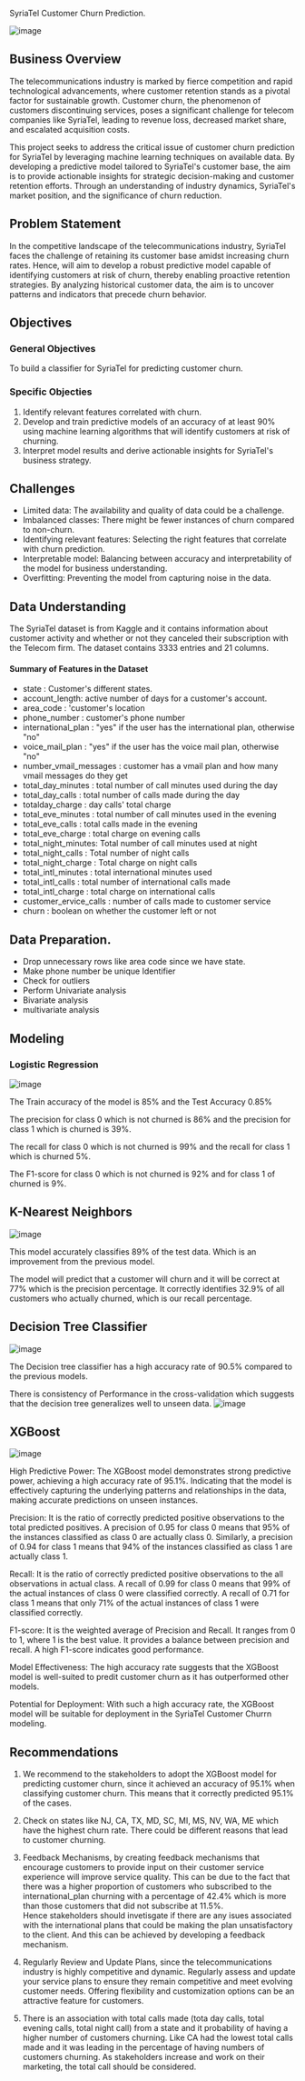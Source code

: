 SyriaTel Customer Churn Prediction.

![image](https://github.com/EstherMoringa/SyriaTel-Customer-churn/assets/162351617/ecf62885-4554-47d0-8818-e64c34fd073f)

## Business Overview
The telecommunications industry is marked by fierce competition and rapid technological advancements, where customer retention stands as a pivotal factor for sustainable growth. Customer churn, the phenomenon of customers discontinuing services, poses a significant challenge for telecom companies like SyriaTel, leading to revenue loss, decreased market share, and escalated acquisition costs. 

This project seeks to address the critical issue of customer churn prediction for SyriaTel by leveraging machine learning techniques on available data. By developing a predictive model tailored to SyriaTel's customer base, the aim is to provide actionable insights for strategic decision-making and customer retention efforts. Through an understanding of industry dynamics, SyriaTel's market position, and the significance of churn reduction.

## Problem Statement
In the competitive landscape of the telecommunications industry, SyriaTel faces the challenge of retaining its customer base amidst increasing churn rates. Hence, will aim to develop a robust predictive model capable of identifying customers at risk of churn, thereby enabling proactive retention strategies. By analyzing historical customer data, the aim is to uncover patterns and indicators that precede churn behavior.

## Objectives
### General Objectives
To build a classifier for SyriaTel for predicting customer churn.

### Specific Objecties
1. Identify relevant features correlated with churn.
2. Develop and train predictive models of an accuracy of at least 90% using machine learning algorithms that will identify customers at risk of churning.
3. Interpret model results and derive actionable insights for SyriaTel's business strategy.

## Challenges
* Limited data: The availability and quality of data could be a challenge.
* Imbalanced classes: There might be fewer instances of churn compared to non-churn.
* Identifying relevant features: Selecting the right features that correlate with churn prediction.
* Interpretable model: Balancing between accuracy and interpretability of the model for business understanding.
* Overfitting: Preventing the model from capturing noise in the data.

## Data Understanding
The SyriaTel dataset is from Kaggle and it contains information about customer activity and whether or not they canceled their subscription with the Telecom firm. The dataset contains 3333 entries and 21 columns.

#### Summary of Features in the Dataset

* state : Customer's different states.
* account_length: active number of days for a customer's account.
* area_code : 'customer's location
* phone_number : customer's phone number
* international_plan : "yes" if the user has the international plan, otherwise "no"
* voice_mail_plan : "yes" if the user has the voice mail plan, otherwise "no"
* number_vmail_messages : customer has a vmail plan and how many vmail messages do they get
* total_day_minutes : total number of call minutes used during the day
* total_day_calls : total number of calls made during the day
* totalday_charge : day calls' total charge
* total_eve_minutes : total number of call minutes used in the evening
* total_eve_calls : total calls made in the evening
* total_eve_charge : total charge on evening calls
* total_night_minutes: Total number of call minutes used at night
* total_night_calls : Total number of night calls
* total_night_charge : Total charge on night calls
* total_intl_minutes : total international minutes used
* total_intl_calls : total number of international calls made
* total_intl_charge : total charge on international calls
* customer_ervice_calls : number of calls made to customer service
* churn : boolean on whether the customer left or not

## Data Preparation.
* Drop unnecessary rows like area code since we have state.
* Make phone number be unique Identifier
* Check for outliers
* Perform Univariate analysis
* Bivariate analysis
* multivariate analysis
  
## Modeling
### Logistic Regression
![image](https://github.com/EstherMoringa/SyriaTel-Customer-churn/assets/162351617/9caa985d-edce-42f6-bda3-2a19fdc98e41)

The Train accuracy of the model is 85% and the Test Accuracy 0.85%

The precision for class 0 which is not churned is 86% and the precision for class 1 which is churned is 39%.

The recall for class 0 which is not churned is 99% and  the recall for class 1 which is churned 5%.

The F1-score for class 0 which is not churned is 92% and for class 1 of churned is 9%.

## K-Nearest Neighbors
![image](https://github.com/EstherMoringa/SyriaTel-Customer-churn/assets/162351617/d7e4c48d-70bf-4c01-922c-8cebfbbdd5d0)

This model accurately classifies 89% of the test data. Which is an improvement from the previous model.

 The model will predict that a customer will churn and it will be correct at 77% which is the precision percentage. It correctly identifies 32.9% of all customers who actually churned, which is our recall percentage.

 ## Decision Tree Classifier
 ![image](https://github.com/EstherMoringa/SyriaTel-Customer-churn/assets/162351617/d4048f47-1782-4e85-9fc7-e27ca0c8f5e5)

 The Decision tree classifier has a high accuracy rate of 90.5% compared to the previous models.

There is consistency of Performance in the cross-validation which suggests that the decision tree generalizes well to unseen data.
![image](https://github.com/EstherMoringa/SyriaTel-Customer-churn/assets/162351617/5e7dd398-b1c7-48fb-8af8-7ec609104167)

## XGBoost
![image](https://github.com/EstherMoringa/SyriaTel-Customer-churn/assets/162351617/f5e49e15-2c98-48e3-ba32-b2f05267048c)

High Predictive Power: The XGBoost model demonstrates strong predictive power, achieving a high accuracy rate of 95.1%. Indicating that the model is effectively capturing the underlying patterns and relationships in the data, making accurate predictions on unseen instances.

Precision: It is the ratio of correctly predicted positive observations to the total predicted positives. A precision of 0.95 for class 0 means that 95% of the instances classified as class 0 are actually class 0. Similarly, a precision of 0.94 for class 1 means that 94% of the instances classified as class 1 are actually class 1.

Recall: It is the ratio of correctly predicted positive observations to the all observations in actual class. A recall of 0.99 for class 0 means that 99% of the actual instances of class 0 were classified correctly. A recall of 0.71 for class 1 means that only 71% of the actual instances of class 1 were classified correctly.
    
F1-score: It is the weighted average of Precision and Recall. It ranges from 0 to 1, where 1 is the best value. It provides a balance between precision and recall. A high F1-score indicates good performance.

Model Effectiveness: The high accuracy rate suggests that the XGBoost model is well-suited to predit customer churn as it has outperformed other models.

Potential for Deployment: With such a high accuracy rate, the XGBoost model will be suitable for deployment in the SyriaTel Customer Churrn modeling.

## Recommendations
1. We recommend to the stakeholders to adopt the XGBoost model for predicting customer churn, since it achieved an accuracy of 95.1% when classifying customer churn. This means that it correctly predicted 95.1% of the cases.

2. Check on states like NJ, CA, TX, MD, SC, MI, MS, NV, WA, ME which have the highest churn rate. There could be different reasons that lead to customer churning.

3. Feedback Mechanisms, by creating feedback mechanisms that encourage customers to provide input on their customer service experience will improve service quality. This can be due to the fact that there was a higher proportion of customers who subscribed to the international_plan churning with a percentage of 42.4% which is more than those customers that did not subscribe at 11.5%.  
Hence stakeholders should invetisgate if there are any isues associated with the international plans that could be making the plan unsatisfactory to the client. 
And this can be achieved by developing a feedback mechanism.

4. Regularly Review and Update Plans, since the telecommunications industry is highly competitive and dynamic. Regularly assess and update your service plans to ensure they remain competitive and meet evolving customer needs. Offering flexibility and customization options can be an attractive feature for customers.

5. There is an association with total calls made (tota day calls, total evening calls, total night call) from a state and it probability of having a higher number of customers churning. Like CA had the lowest total calls made and it was leading in the percentage of having numbers of customers churning. As stakeholders increase and work on their marketing, the total call should be considered.








 










































